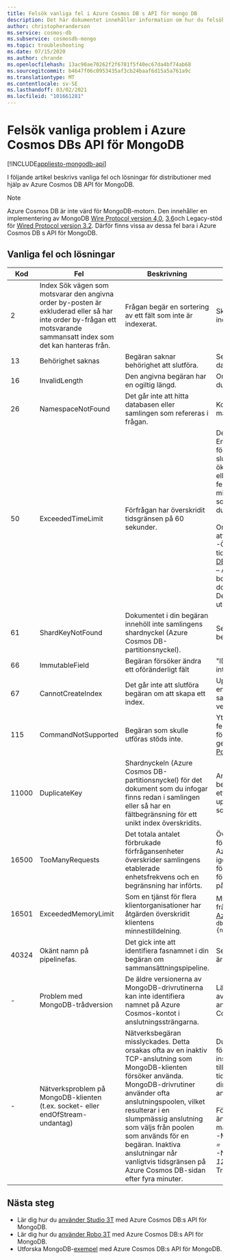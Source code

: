 ```yaml
---
title: Felsök vanliga fel i Azure Cosmos DB s API för mongo DB
description: Det här dokumentet innehåller information om hur du felsöker vanliga problem som uppstått i Azure Cosmos DB s API för MongoDB.
author: christopheranderson
ms.service: cosmos-db
ms.subservice: cosmosdb-mongo
ms.topic: troubleshooting
ms.date: 07/15/2020
ms.author: chrande
ms.openlocfilehash: 13ac90ae70262f2f6781f5f40ec67da4bf74ab68
ms.sourcegitcommit: b4647f06c0953435af3cb24baaf6d15a5a761a9c
ms.translationtype: MT
ms.contentlocale: sv-SE
ms.lasthandoff: 03/02/2021
ms.locfileid: "101661281"
---
```

# <a name="troubleshoot-common-issues-in-azure-cosmos-dbs-api-for-mongodb"></a>Felsök vanliga problem i Azure Cosmos DBs API för MongoDB
[!INCLUDE[appliesto-mongodb-api](includes/appliesto-mongodb-api.md)]

I följande artikel beskrivs vanliga fel och lösningar för distributioner med hjälp av Azure Cosmos DB API för MongoDB.

>[!Note]
> Azure Cosmos DB är inte värd för MongoDB-motorn. Den innehåller en implementering av MongoDB [Wire Protocol version 4,0](mongodb-feature-support-40.md), [3,6](mongodb-feature-support-36.md)och Legacy-stöd för [Wired Protocol version 3,2](mongodb-feature-support.md). Därför finns vissa av dessa fel bara i Azure Cosmos DB s API för MongoDB.

## <a name="common-errors-and-solutions"></a>Vanliga fel och lösningar

| Kod       | Fel                | Beskrivning  | Lösning  |
|------------|----------------------|--------------|-----------|
| 2 | Index Sök vägen som motsvarar den angivna order by-posten är exkluderad eller så har inte order by-frågan ett motsvarande sammansatt index som det kan hanteras från. | Frågan begär en sortering av ett fält som inte är indexerat. | Skapa ett matchande index (eller sammansatt index) för den sorteringsfråga som ska köras. |
| 13 | Behörighet saknas | Begäran saknar behörighet att slutföra. | Se till att du anger rätt behörigheter för din databas och samling.  |
| 16 | InvalidLength | Den angivna begäran har en ogiltig längd. | Om du använder funktionen förklaring () måste du se till att du bara anger en åtgärd. |
| 26 | NamespaceNotFound | Det går inte att hitta databasen eller samlingen som refereras i frågan. | Kontrollera att namnet på databasen/samlingen matchar namnet i frågan exakt.|
| 50 | ExceededTimeLimit | Förfrågan har överskridit tidsgränsen på 60 sekunder. |  Det kan finnas många orsaker till det här felet. En av orsakerna är när den allokerade förfrågningskapaciteten inte räcker för att slutföra förfrågan. Det här kan du lösa genom att öka antalet förfrågningsenheter för samlingen eller databasen. I andra fall kan du komma runt felet genom att dela upp en stor förfrågan i flera mindre. Om du försöker utföra en skrivåtgärd som har fått det här felet kan det leda till en dubblettskrivning. <br><br>Om du försöker ta bort stora mängder data utan att påverka RU: <br>-Överväg att använda TTL (baserat på tidsstämpel): [förfaller data med Azure Cosmos DB s API för MongoDB](./mongodb-time-to-live.md) <br>– Använd markören/batchstorleken för att utföra borttagningen. Du kan hämta ett enskilt dokument i taget och ta bort det via en loop. Detta kan hjälpa dig att ta bort data långsamt utan att påverka produktionsprogrammet.|
| 61 | ShardKeyNotFound | Dokumentet i din begäran innehöll inte samlingens shardnyckel (Azure Cosmos DB-partitionsnyckel). | Se till att samlingens shardnyckel används i begäran.|
| 66 | ImmutableField | Begäran försöker ändra ett oföränderligt fält | "ID"-fält är oföränderliga. Se till att din begäran inte försöker uppdatera fältet. |
| 67 | CannotCreateIndex | Det går inte att slutföra begäran om att skapa ett index. | Upp till 500 index för enstaka fält kan skapas i en container. Upp till åtta fält kan ingå i ett sammansatt index (sammansatta index stöds i version 3.6+). |
| 115 | CommandNotSupported | Begäran som skulle utföras stöds inte. | Ytterligare information måste anges i felmeddelandet. Om den här funktionen är viktig för dina distributioner kan du meddela oss genom att skapa ett support ärende i [Azure Portal](https://portal.azure.com/?#blade/Microsoft_Azure_Support/HelpAndSupportBlade). |
| 11000 | DuplicateKey | Shardnyckeln (Azure Cosmos DB-partitionsnyckel) för det dokument som du infogar finns redan i samlingen eller så har en fältbegränsning för ett unikt index överskridits. | Använd funktionen update() för att uppdatera ett befintligt dokument. Om fältbegränsningen för ett unikt index har överskridits infogar eller uppdaterar du dokumentet med ett fältvärde som inte finns i shard/partitionen ännu. |
| 16500 | TooManyRequests  | Det totala antalet förbrukade förfrågansenheter överskrider samlingens etablerade enhetsfrekvens och en begränsning har införts. | Överväg att skala upp det tilldelade dataflödet för en container eller en uppsättning containrar i Azure-portalen, eller försök utföra åtgärden igen. Om du [aktiverar SSR](prevent-rate-limiting-errors.md) (på Server sidan) försöker Azure Cosmos DB automatiskt att försöka utföra de begär Anden som inte fungerar på grund av det här felet. |
| 16501 | ExceededMemoryLimit | Som en tjänst för flera klientorganisationer har åtgärden överskridit klientens minnestilldelning. | Minska åtgärdens omfång genom mer restriktiva frågekriterier eller kontakta supporten från [Azure Portal](https://portal.azure.com/?#blade/Microsoft_Azure_Support/HelpAndSupportBlade). Exempel: `db.getCollection('users').aggregate([{$match: {name: "Andy"}}, {$sort: {age: -1}}]))` |
| 40324 | Okänt namn på pipelinefas. | Det gick inte att identifiera fasnamnet i din begäran om sammansättningspipeline. | Se till att alla namn på sammansättningspipeline är giltiga i din begäran. |
| - | Problem med MongoDB-trådversion | De äldre versionerna av MongoDB-drivrutinerna kan inte identifiera namnet på Azure Cosmos-kontot i anslutningssträngarna. | Lägg till *APPNAME = @**accountName** @* i slutet av din Cosmos DBS API för MongoDB-anslutningssträng, där ***accountName*** är ditt Cosmos DB konto namn. |
| - | Nätverksproblem på MongoDB-klienten (t.ex. socket- eller endOfStream-undantag)| Nätverksbegäran misslyckades. Detta orsakas ofta av en inaktiv TCP-anslutning som MongoDB-klienten försöker använda. MongoDB-drivrutiner använder ofta anslutningspoolen, vilket resulterar i en slumpmässig anslutning som väljs från poolen som används för en begäran. Inaktiva anslutningar når vanligtvis tidsgränsen på Azure Cosmos DB-sidan efter fyra minuter. | Du kan antingen göra om dessa misslyckade förfrågningar i program koden, ändra inställningarna för MongoDB-klienten (driv rutin) till Teardown inaktiva TCP-anslutningar innan tids gränsen på fyra minuter eller konfigurera dina OS keepalive-inställningar så att TCP-anslutningarna upprätthålls i ett aktivt tillstånd.<br><br>För att undvika anslutningsmeddelanden bör du ändra anslutningssträngen genom att ange maxConnectionIdleTime till 1–2 minuter.<br>-Mongo-driv rutin: konfigurera *maxIdleTimeMS = 120000* <br>-Node.JS: konfigurera *socketTimeoutMS = 120000*, *autoReconnect* = True, *keepAlive* = True, *keepAliveInitialDelay* = 3 minuter

## <a name="next-steps"></a>Nästa steg

- Lär dig hur du [använder Studio 3T](mongodb-mongochef.md) med Azure Cosmos DB:s API för MongoDB.
- Lär dig hur du [använder Robo 3T](mongodb-robomongo.md) med Azure Cosmos DB:s API för MongoDB.
- Utforska MongoDB-[exempel](mongodb-samples.md) med Azure Cosmos DB:s API för MongoDB.